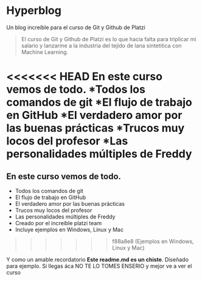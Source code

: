 # Hyperblog
Un blog increíble para el curso de Git y Github de Platzi

>El curso de Git y Github de Platzi es lo que hacia falta para triplicar mi salario y lanzarme a la industria del tejido de lana sintetitica con Machine Learning.

<<<<<<< HEAD
En este curso vemos de todo. 
*Todos los comandos de git
*El flujo de trabajo en GitHub
*El verdadero amor por las buenas prácticas
*Trucos muy locos del profesor 
*Las personalidades múltiples de Freddy
=======
## En este curso vemos de todo. 
* Todos los comandos de git
* El flujo de trabajo en GitHub
* El verdadero amor por las buenas prácticas
* Trucos muy locos del profesor 
* Las personalidades múltiples de Freddy
* Creado por el increible platzi team
* Incluye ejemplos en Windows, Linux y Mac
>>>>>>> f88a8e8 (Ejemplos en Windows, Linux y Mac)


Y como un amable recordatorio **Este readme.md es un chiste**. Diseñado para ejemplo. Si llegas áca NO TE LO TOMES ENSERIO  y mejor ve a ver el curso